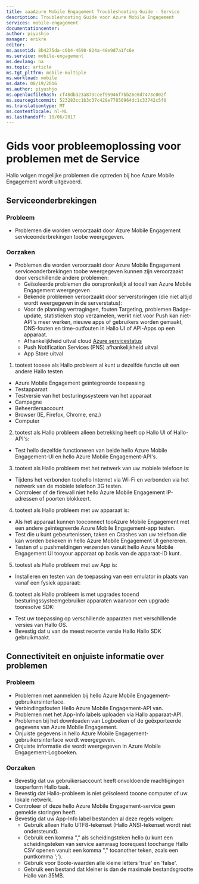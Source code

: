 ```yaml
---
title: aaaAzure Mobile Engagement Troubleshooting Guide - Service
description: Troubleshooting Guide voor Azure Mobile Engagement
services: mobile-engagement
documentationcenter: 
author: piyushjo
manager: erikre
editor: 
ms.assetid: 8b4275da-c0b4-4690-824a-48e9d7a1fc6e
ms.service: mobile-engagement
ms.devlang: na
ms.topic: article
ms.tgt_pltfrm: mobile-multiple
ms.workload: mobile
ms.date: 08/19/2016
ms.author: piyushjo
ms.openlocfilehash: cf48db323a873ccef95946f7bb26e8d7473c002f
ms.sourcegitcommit: 523283cc1b3c37c428e77850964dc1c33742c5f0
ms.translationtype: MT
ms.contentlocale: nl-NL
ms.lasthandoff: 10/06/2017
---
```

# <a name="troubleshooting-guide-for-service-issues"></a>Gids voor probleemoplossing voor problemen met de Service
Hallo volgen mogelijke problemen die optreden bij hoe Azure Mobile Engagement wordt uitgevoerd.

## <a name="service-outages"></a>Serviceonderbrekingen
### <a name="issue"></a>Probleem
* Problemen die worden veroorzaakt door Azure Mobile Engagement serviceonderbrekingen toobe weergegeven.

### <a name="causes"></a>Oorzaken
* Problemen die worden veroorzaakt door Azure Mobile Engagement serviceonderbrekingen toobe weergegeven kunnen zijn veroorzaakt door verschillende andere problemen:
  * Geïsoleerde problemen die oorspronkelijk al tooall van Azure Mobile Engagement weergegeven
  * Bekende problemen veroorzaakt door serverstoringen (die niet altijd wordt weergegeven in de serverstatus):
  * Voor de planning vertragingen, fouten Targeting, problemen Badge-update, statistieken stop verzamelen, werkt niet voor Push kan niet-API's meer werken, nieuwe apps of gebruikers worden gemaakt, DNS-fouten en time-outfouten in Hallo UI of API-Apps op een apparaat.
  * Afhankelijkheid uitval cloud [Azure servicestatus](http://status.azure.com/)
  * Push Notification Services (PNS) afhankelijkheid uitval
  * App Store uitval

1) tootest toosee als Hallo probleem al kunt u dezelfde functie uit een andere Hallo testen

* Azure Mobile Engagement geïntegreerde toepassing
* Testapparaat
* Testversie van het besturingssysteem van het apparaat
* Campagne
* Beheerdersaccount
* Browser (IE, Firefox, Chrome, enz.)
* Computer

2) tootest als Hallo probleem alleen betrekking heeft op Hallo UI of Hallo-API's:

* Test hello dezelfde functioneren van beide hello Azure Mobile Engagement-UI en hello Azure Mobile Engagement-API's.

3) tootest als Hallo probleem met het netwerk van uw mobiele telefoon is:

* Tijdens het verbonden toohello Internet via Wi-Fi en verbonden via het netwerk van de mobiele telefoon 3G testen.
* Controleer of de firewall niet hello Azure Mobile Engagement IP-adressen of poorten blokkeert.

4) tootest als Hallo probleem met uw apparaat is:

* Als het apparaat kunnen tooconnect tooAzure Mobile Engagement met een andere geïntegreerde Azure Mobile Engagement-app testen.
* Test die u kunt gebeurtenissen, taken en Crashes van uw telefoon die kan worden bekeken in hello Azure Mobile Engagement UI genereren. 
* Testen of u pushmeldingen verzenden vanuit hello Azure Mobile Engagement UI tooyour apparaat op basis van de apparaat-ID kunt. 

5) tootest als Hallo probleem met uw App is:

* Installeren en testen van de toepassing van een emulator in plaats van vanaf een fysiek apparaat:

6) tootest als Hallo probleem is met upgrades tooend besturingssysteemgebruiker apparaten waarvoor een upgrade tooresolve SDK:

* Test uw toepassing op verschillende apparaten met verschillende versies van Hallo OS.
* Bevestig dat u van de meest recente versie Hallo Hallo SDK gebruikmaakt.

## <a name="connectivity-and-incorrect-information-issues"></a>Connectiviteit en onjuiste informatie over problemen
### <a name="issue"></a>Probleem
* Problemen met aanmelden bij hello Azure Mobile Engagement-gebruikersinterface.
* Verbindingsfouten Hello Azure Mobile Engagement-API van.
* Problemen met het App-Info labels uploaden via Hallo apparaat-API.
* Problemen bij het downloaden van Logboeken of de geëxporteerde gegevens van Azure Mobile Engagement.
* Onjuiste gegevens in hello Azure Mobile Engagement-gebruikersinterface wordt weergegeven.
* Onjuiste informatie die wordt weergegeven in Azure Mobile Engagement-Logboeken.

### <a name="causes"></a>Oorzaken
* Bevestig dat uw gebruikersaccount heeft onvoldoende machtigingen tooperform Hallo taak.
* Bevestig dat Hallo-probleem is niet geïsoleerd tooone computer of uw lokale netwerk.
* Controleer of deze hello Azure Mobile Engagement-service geen gemelde storingen heeft.
* Bevestig dat uw App-Info label bestanden al deze regels volgen:
  * Gebruik alleen Hallo UTF8-tekenset (Hallo ANSI-tekenset wordt niet ondersteund).
  * Gebruik een komma "," als scheidingsteken hello (u kunt een scheidingsteken van service aanvraag toorequest toochange Hallo CSV openen vanuit een komma "," tooanother teken, zoals een puntkomma ';').
  * Gebruik voor Boole-waarden alle kleine letters 'true' en 'false'.
  * Gebruik een bestand dat kleiner is dan de maximale bestandsgrootte Hallo van 35MB.

